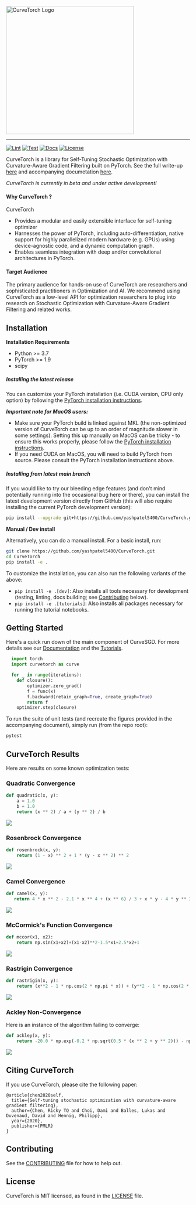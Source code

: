 <img width="350" src="curvetorch_logo_lockup.png" alt="CurveTorch Logo" />

<hr/>

[![Lint](https://github.com/yashpatel5400/CurveTorch/workflows/Lint/badge.svg)](https://github.com/yashpatel5400/CurveTorch/actions?query=workflow%3ALint)
[![Test](https://github.com/yashpatel5400/CurveTorch/workflows/Test/badge.svg)](https://github.com/yashpatel5400/CurveTorch/actions?query=workflow%3ATest)
[![Docs](https://github.com/yashpatel5400/CurveTorch/workflows/Docs/badge.svg)](https://github.com/yashpatel5400/CurveTorch/actions?query=workflow%3ADocs)
[![License](https://img.shields.io/badge/license-MIT-green.svg)](LICENSE)


CurveTorch is a library for Self-Tuning Stochastic Optimization with
Curvature-Aware Gradient Filtering built on PyTorch. See the full
write-up [here](STATS_606__Self_Tuning_Stochastic_Optimization_with_Curvature_Aware.pdf) and
accompanying documetation [here](curvetorch.herokuapp.com/).

*CurveTorch is currently in beta and under active development!*


#### Why CurveTorch ?
CurveTorch
* Provides a modular and easily extensible interface for self-tuning optimizer
* Harnesses the power of PyTorch, including auto-differentiation, native support
  for highly parallelized modern hardware (e.g. GPUs) using device-agnostic code,
  and a dynamic computation graph.
* Enables seamless integration with deep and/or convolutional architectures in PyTorch.


#### Target Audience

The primary audience for hands-on use of CurveTorch are researchers and
sophisticated practitioners in Optimization and AI.
We recommend using CurveTorch as a low-level API for optimization researchers to 
plug into research on Stochastic Optimization with Curvature-Aware Gradient Filtering
and related works.

## Installation

**Installation Requirements**
- Python >= 3.7
- PyTorch >= 1.9
- scipy


##### Installing the latest release

You can customize your PyTorch installation (i.e. CUDA version, CPU only option)
by following the [PyTorch installation instructions](https://pytorch.org/get-started/locally/).

***Important note for MacOS users:***
* Make sure your PyTorch build is linked against MKL (the non-optimized version
  of CurveTorch can be up to an order of magnitude slower in some settings).
  Setting this up manually on MacOS can be tricky - to ensure this works properly,
  please follow the [PyTorch installation instructions](https://pytorch.org/get-started/locally/).
* If you need CUDA on MacOS, you will need to build PyTorch from source. Please
  consult the PyTorch installation instructions above.


##### Installing from latest main branch

If you would like to try our bleeding edge features (and don't mind potentially
running into the occasional bug here or there), you can install the latest
development version directly from GitHub (this will also require installing
the current PyTorch development version):
```bash
pip install --upgrade git+https://github.com/yashpatel5400/CurveTorch.git
```

**Manual / Dev install**

Alternatively, you can do a manual install. For a basic install, run:
```bash
git clone https://github.com/yashpatel5400/CurveTorch.git
cd CurveTorch
pip install -e .
```

To customize the installation, you can also run the following variants of the
above:
* `pip install -e .[dev]`: Also installs all tools necessary for development
  (testing, linting, docs building; see [Contributing](#contributing) below).
* `pip install -e .[tutorials]`: Also installs all packages necessary for running the tutorial notebooks.


## Getting Started

Here's a quick run down of the main component of CurveSGD.
For more details see our [Documentation](https://CurveTorch.org/docs/introduction) and the
[Tutorials](https://CurveTorch.org/tutorials).

```python
  import torch
  import curvetorch as curve

  for _ in range(iterations):
    def closure():
        optimizer.zero_grad()
        f = func(x)
        f.backward(retain_graph=True, create_graph=True)
        return f
    optimizer.step(closure)
  ```

To run the suite of unit tests (and recreate the figures provided in the accompanying document), simply run (from the repo root):

```python
pytest
```


## CurveTorch Results

Here are results on some known optimization tests:

### Quadratic Convergence
```python
def quadratic(x, y):
    a = 1.0
    b = 1.0
    return (x ** 2) / a + (y ** 2) / b
```
![](results/quadratic.png)


### Rosenbrock Convergence
```python
def rosenbrock(x, y):
    return (1 - x) ** 2 + 1 * (y - x ** 2) ** 2
```
![](results/rosenbrock.png)


### Camel Convergence
```python
def camel(x, y): 
   return 4 * x ** 2 - 2.1 * x ** 4 + (x ** 6) / 3 + x * y - 4 * y ** 2 + 4 * y ** 4
```
![](results/camel.png)


### McCormick's Function Convergence
```python
def mccor(x1, x2):
    return np.sin(x1+x2)+(x1-x2)**2-1.5*x1+2.5*x2+1
```
![](results/rastringin.png)


### Rastrigin Convergence
```python
def rastrigin(x, y):
    return (x**2 - 1 * np.cos(2 * np.pi * x)) + (y**2 - 1 * np.cos(2 * np.pi * y)) + 2
```
![](results/mccormick.png)


### Ackley Non-Convergence
Here is an instance of the algorithm failing to converge:
```python
def ackley(x, y):
    return -20.0 * np.exp(-0.2 * np.sqrt(0.5 * (x ** 2 + y ** 2))) - np.exp(0.5 * (np.cos(2 * np.pi * x)+np.cos(2 * np.pi * y))) + np.e + 20
```
![](results/ackley.png)


## Citing CurveTorch

If you use CurveTorch, please cite the following paper:

```
@article{chen2020self,
  title={Self-tuning stochastic optimization with curvature-aware gradient filtering},
  author={Chen, Ricky TQ and Choi, Dami and Balles, Lukas and Duvenaud, David and Hennig, Philipp},
  year={2020},
  publisher={PMLR}
}
```


## Contributing
See the [CONTRIBUTING](CONTRIBUTING.md) file for how to help out.


## License
CurveTorch is MIT licensed, as found in the [LICENSE](LICENSE) file.
